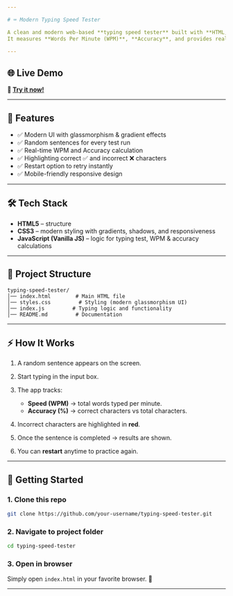```yaml
---

# ⌨️ Modern Typing Speed Tester

A clean and modern web-based **typing speed tester** built with **HTML, CSS, and JavaScript**.
It measures **Words Per Minute (WPM)**, **Accuracy**, and provides real-time feedback to improve typing skills.

---
```


## 🌐 Live Demo
**🔗 [Try it now!](https://typing-project-js.vercel.app/)**

---

## 🚀 Features

* ✅ Modern UI with glassmorphism & gradient effects
* ✅ Random sentences for every test run
* ✅ Real-time WPM and Accuracy calculation
* ✅ Highlighting correct ✅ and incorrect ❌ characters
* ✅ Restart option to retry instantly
* ✅ Mobile-friendly responsive design

---

## 🛠️ Tech Stack

* **HTML5** – structure
* **CSS3** – modern styling with gradients, shadows, and responsiveness
* **JavaScript (Vanilla JS)** – logic for typing test, WPM & accuracy calculations

---

## 📂 Project Structure

```
typing-speed-tester/
│── index.html        # Main HTML file  
│── styles.css         # Styling (modern glassmorphism UI)  
│── index.js         # Typing logic and functionality  
│── README.md         # Documentation  
```

---

## ⚡ How It Works

1. A random sentence appears on the screen.
2. Start typing in the input box.
3. The app tracks:

   * **Speed (WPM)** → total words typed per minute.
   * **Accuracy (%)** → correct characters vs total characters.
4. Incorrect characters are highlighted in **red**.
5. Once the sentence is completed → results are shown.
6. You can **restart** anytime to practice again.

---

## 🚀 Getting Started

### 1. Clone this repo

```bash
git clone https://github.com/your-username/typing-speed-tester.git
```

### 2. Navigate to project folder

```bash
cd typing-speed-tester
```

### 3. Open in browser

Simply open `index.html` in your favorite browser. 🚀

---

